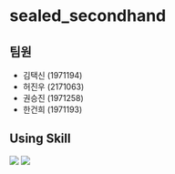 # sealed_secondhand


## 팀원
* 김택신 (1971194)
* 허진우 (2171063)
* 권승진 (1971258)
* 한건희 (1971193)


## Using Skill
<img src="https://img.shields.io/badge/Kotlin-F48E00?style=flat&logo=Kotlin&logoColor=white"/> <img src="https://img.shields.io/badge/Firebase-FFCA28?style=flat&logo=Firebase&logoColor=white"/>
